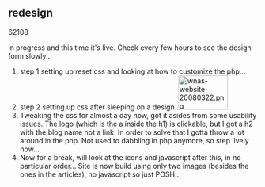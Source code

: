 <article><h2>redesign</h2><time><span class="day">6</span><span class="month">2</span><span class="year">108</span></time><p>in progress and this time it's live. Check every few hours to see the design form slowly...</p><ol><li>step 1 setting up reset.css and looking at how to customize the php...</li><li>step 2 setting up css after sleeping on a design..<a href="http://www.flickr.com/photos/57462165@N00/2354469374" title="View 'wnas-website-20080322.png' on Flickr.com"><img src="http://farm4.static.flickr.com/3037/2354469374_d091c3d915_t.jpg" alt="wnas-website-20080322.png" border="0" width="100" height="69" /></a></li><li>Tweaking the css for almost a day now, got it asides from some usability issues. The logo (which is the a inside the h1) is clickable, but I got a h2 with the blog name not a link. In order to solve that I gotta throw a lot around in the php. Not used to dabbling in php anymore, so step lively now...</li><li>Now for a break, will look at the icons and javascript after this, in no particular order... Site is now build using only two images (besides the ones in the articles), no javascript so just POSH..</li></ol></article>